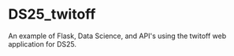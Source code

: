 # DS25_twitoff
An example of Flask, Data Science, and API's using the twitoff web application for DS25.
